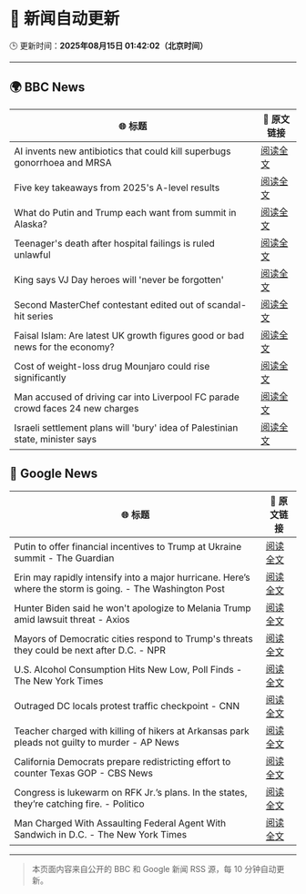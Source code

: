 # 🧠 新闻自动更新

🕒 更新时间：**2025年08月15日 01:42:02（北京时间）**

---

## 🌍 BBC News

| 🌐 标题 | 🔗 原文链接 |
|--------|-------------|
| AI invents new antibiotics that could kill superbugs gonorrhoea and MRSA | [阅读全文](https://www.bbc.com/news/articles/cgr94xxye2lo?at_medium=RSS&at_campaign=rss) |
| Five key takeaways from 2025's A-level results | [阅读全文](https://www.bbc.com/news/articles/cz931kvldg4o?at_medium=RSS&at_campaign=rss) |
| What do Putin and Trump each want from summit in Alaska? | [阅读全文](https://www.bbc.com/news/articles/c776ddjer8no?at_medium=RSS&at_campaign=rss) |
| Teenager's death after hospital failings is ruled unlawful | [阅读全文](https://www.bbc.com/news/articles/c17np9vly51o?at_medium=RSS&at_campaign=rss) |
| King says VJ Day heroes will 'never be forgotten' | [阅读全文](https://www.bbc.com/news/articles/cz93j78ed87o?at_medium=RSS&at_campaign=rss) |
| Second MasterChef contestant edited out of scandal-hit series | [阅读全文](https://www.bbc.com/news/articles/c62n985gp3go?at_medium=RSS&at_campaign=rss) |
| Faisal Islam: Are latest UK growth figures good or bad news for the economy? | [阅读全文](https://www.bbc.com/news/articles/c5yp48jprg8o?at_medium=RSS&at_campaign=rss) |
| Cost of weight-loss drug Mounjaro could rise significantly | [阅读全文](https://www.bbc.com/news/articles/c5ylppp2vj9o?at_medium=RSS&at_campaign=rss) |
| Man accused of driving car into Liverpool FC parade crowd faces 24 new charges | [阅读全文](https://www.bbc.com/news/articles/cn47wq93vn2o?at_medium=RSS&at_campaign=rss) |
| Israeli settlement plans will 'bury' idea of Palestinian state, minister says | [阅读全文](https://www.bbc.com/news/articles/ckgdzxpkdd7o?at_medium=RSS&at_campaign=rss) |

## 📰 Google News

| 🌐 标题 | 🔗 原文链接 |
|--------|-------------|
| Putin to offer financial incentives to Trump at Ukraine summit - The Guardian | [阅读全文](https://news.google.com/rss/articles/CBMirAFBVV95cUxPMHhxOWFCamt5akxvUmNsZ3BlMWQtQWRadW1FVmcxcEpVYXlhZU41RFNUWi1lUFJHRnlFQVJITjlKcW1PdDNqTUNBOHI1M0V2cVVKOGlOQjFYWko1aVJPbU92Rjh1blgtRi1zVVBaREd2WmJlUGh1WWtCZjVxNjJnX1hlMHFzNXVJOG1sVElyZzdZZVdNbFRnNWxrUG8yaWxWYVlJS2pBdXk3dzJt?oc=5) |
| Erin may rapidly intensify into a major hurricane. Here’s where the storm is going. - The Washington Post | [阅读全文](https://news.google.com/rss/articles/CBMimgFBVV95cUxQMHZLckhqekdqX0djOHN2VlZFRVZGbGwzWWViSGRNS3FFSVBZRG5aM0xKYzNNNC1MX1NOcUwyb3dFY0FjZGFkRzV6ZlhybVRsWW9NS0RIR2Rfd3luLS16djVjRFpQRjhzSWlhM1lXeWhXT3JnRW84Sk55QXlKNGdkVGZuN011RkRHb2FNTVV3SkFIOTF1ZDUwZGxn?oc=5) |
| Hunter Biden said he won't apologize to Melania Trump amid lawsuit threat - Axios | [阅读全文](https://news.google.com/rss/articles/CBMif0FVX3lxTE52NnRQWEZlYWFpSnZlYnFsVWJ6XzFVNFZ3cGVvNjB4TC1GeTZ5RXo3ZVgyaDhrVDdFWkdDUWVrQ1pNVDFaZ2RBeWNJdGd6V1BCeW9zdlhodHpFQ2VZcTBnT0dMaUdHakNtZlpLcDNDQ0stZWRxUjkzTVZIRlBHdXc?oc=5) |
| Mayors of Democratic cities respond to Trump's threats they could be next after D.C. - NPR | [阅读全文](https://news.google.com/rss/articles/CBMinwFBVV95cUxPZTZGT1ZKUmVtRS10LTRhOHMyUWk3NFRqZ3M2VkRSN1gzOUxXR05FVHhqT3ZjWElHM3QzQlZUSVFiV19Xb1hvNFNwRmxKQjhGa2FnLUo0N0QxdkFLZGNhcDNMUGpYR2tDSlpBOWF4UW1YSkhEUUc2a2FiRzQ4SnBkc3VYYUd4SzU0WmxmeXNNX2tqVDBVSXlzelZKNmttQlU?oc=5) |
| U.S. Alcohol Consumption Hits New Low, Poll Finds - The New York Times | [阅读全文](https://news.google.com/rss/articles/CBMifkFVX3lxTE9sNU5hWUV6elFHTTN0Rkdsb1ctZUFENENHVHVmckV2Wm9HZ3JiMmMxbnJuakJJcVNvRTVaRGFQOG9uOWczWkthZlVzazZTQVdEWEFyNk9rY0g4MWxuQVNVTC1hTjdqdmxQTzFwRlBlTm4yUFJ0Ujc2cFdYeEFFZw?oc=5) |
| Outraged DC locals protest traffic checkpoint - CNN | [阅读全文](https://news.google.com/rss/articles/CBMioAFBVV95cUxQaVVsU0ttX3k1c003SVVoWW1xWkZab1FpU19ONnZrNzY0Sl9wZmg4SGxPc3JEdXppTzJnN0R5SzNfWVBjem5oWlI1ckdwUkZoZUtoei12RFZnUjNqTXRpTzZMNmFVS19fY3pmdHZTb3NkWTZhUzVKZUl0VFFXUHhqVmo0T193RkpraXJJSEVwZ3VwQ2ZIQ0lhWVJLV0NUa2gt?oc=5) |
| Teacher charged with killing of hikers at Arkansas park pleads not guilty to murder - AP News | [阅读全文](https://news.google.com/rss/articles/CBMiowFBVV95cUxOcU14OUJKQ0RBQUhyWVJXNEp3cDZMeWhlblRmcnkyZDA5NDNIMjRnc1JWSmZldHRQbEE2cGZqMzRqQXg4ZzgzNU5NQVQxQkgxRUNSdnlic1M0cHNwRnU4RVFTQVNoY0JOdDIwMmMxUFhTeUgzUEc3SGxPSlhKQmdVMmRXWVJ0NWdZOWp6UzRuZXN5NjJqOEpNRE8yNUJ4akZ1Xzdz?oc=5) |
| California Democrats prepare redistricting effort to counter Texas GOP - CBS News | [阅读全文](https://news.google.com/rss/articles/CBMikAFBVV95cUxPZG9RNWZjdDA1VXc0ZUluZTI2R2o5SGNNdk96enlQeGg2X3h4SDh1a1FDNERGZjJnZnZ6d05BUlU1VXE0dTJRYURMc0ttZWdoTWZ5NWVneGxxMWtlU2RtT0FhelZWUl9TVU16VXV1RHFmODJYdFBLa01IbU5yajgwWTlaVkxqWXJhQndzZ1k5aTjSAZYBQVVfeXFMT0tONUpJUTJtaDFkcnczNzlVc1BRU2xHWUkzNTNOSEo5YTVWbEMzaXlWTDNkUDM2QkpMRDhrdXlOcU1HYTc0WXJIM1FMRjVqRzFiN3R4QkJfNmltaGN5ZVVUZm5XWUZya3JjUXlxeEpUT3YtOFQ2czVYNm1ScGRRdkhlS0M3NlY0MDBZS2w3M0RJTHY4c013?oc=5) |
| Congress is lukewarm on RFK Jr.’s plans. In the states, they’re catching fire. - Politico | [阅读全文](https://news.google.com/rss/articles/CBMie0FVX3lxTE9zQnVUd0FCR2dXZGFiNzhqOHp5ZGFIY2t0VUdvQXg5VTRGaHNWZC00QjJXanhWZ1lSdXpaZDMwa2dVbmFqRVNacjNQdjV6MFhLb1ZmOU5hb19kNTFBSU9NcnZIOGdYNkQ2djhHU3NhcV9kaEhVb01aQlNBaw?oc=5) |
| Man Charged With Assaulting Federal Agent With Sandwich in D.C. - The New York Times | [阅读全文](https://news.google.com/rss/articles/CBMiiwFBVV95cUxOMlY0VFRGak1PN3VKdEpKZTREbjlBM096VzFCODdmclhjS1FvUW9td2FGbDBLd1l2ekVFSDRWa1ZQejdEWVhhRkg3NmMxZGVybl9ITy14S2NnQkt5NjJ6TnN3UUpiamNsT0JUM0Q2Z3FwMnkzQm5rQkZjMWpSaEQ2ei0yM0lKOE1EdWNj?oc=5) |

---
> 本页面内容来自公开的 BBC 和 Google 新闻 RSS 源，每 10 分钟自动更新。